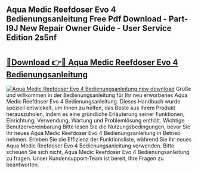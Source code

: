 ## Aqua Medic Reefdoser Evo 4 Bedienungsanleitung Free Pdf Download - Part-I9J New Repair Owner Guide - User Service Edition 2s5nf

# <h2><a href="http://df1no3i.blite.top/?on=Aqua+Medic+Reefdoser+Evo+4+Bedienungsanleitung">🔗Download 👉🔴 Aqua Medic Reefdoser Evo 4 Bedienungsanleitung</a></h2>

[![Aqua Medic Reefdoser Evo 4 Bedienungsanleitung new download](https://i.imgur.com/lujVjoI.png)](http://df1no3i.blite.top/?on=Aqua+Medic+Reefdoser+Evo+4+Bedienungsanleitung)
Grüße und willkommen in der Bedienungsanleitung für Ihr neu erworbenes Aqua Medic Reefdoser Evo 4 Bedienungsanleitung. Dieses Handbuch wurde speziell entwickelt, um Ihnen zu helfen, das Beste aus Ihrem Produkt herauszuholen, indem es eine gründliche Erläuterung seiner Funktionen, Einrichtung, Verwendung, Wartung und Problemlösung enthält. Wichtige Benutzervereinbarung Bitte lesen Sie die Nutzungsbedingungen, bevor Sie Ihr neues Aqua Medic Reefdoser Evo 4 Bedienungsanleitung in Betrieb nehmen. Erleben Sie die Effizienz der Funktionsliste, während Sie Ihr neues Aqua Medic Reefdoser Evo 4 Bedienungsanleitung verwenden. Bitte scheuen Sie sich nicht, Aqua Medic Reefdoser Evo 4 Bedienungsanleitung zu fragen. Unser Kundensupport-Team ist bereit, Ihre Fragen zu beantworten.
